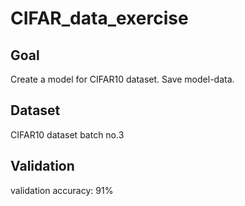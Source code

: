 # CIFAR_data_exercise

## Goal
Create a model for CIFAR10 dataset.
Save model-data.

## Dataset
CIFAR10 dataset batch no.3 

## Validation
validation accuracy: 91%

